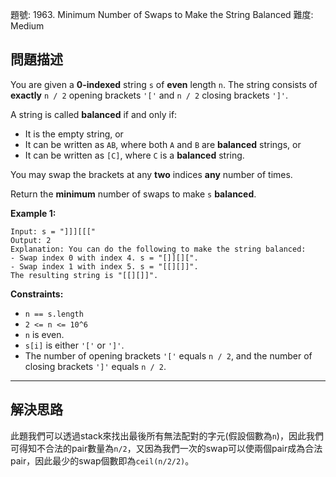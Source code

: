 題號: 1963. Minimum Number of Swaps to Make the String Balanced
難度: Medium

## 問題描述

You are given a **0-indexed** string `s` of **even** length `n`. The string consists of **exactly** `n / 2` opening brackets `'['` and `n / 2` closing brackets `']'`.

A string is called **balanced** if and only if:

- It is the empty string, or
- It can be written as `AB`, where both `A` and `B` are **balanced** strings, or
- It can be written as `[C]`, where `C` is a **balanced** string.

You may swap the brackets at any **two** indices **any** number of times.

Return the **minimum** number of swaps to make `s` **balanced**.

**Example 1:**
```
Input: s = "]]][[["
Output: 2
Explanation: You can do the following to make the string balanced:
- Swap index 0 with index 4. s = "[]][][".
- Swap index 1 with index 5. s = "[[][]]".
The resulting string is "[[][]]".
```

**Constraints:**

- `n == s.length`
- `2 <= n <= 10^6`
- `n` is even.
- `s[i]` is either `'['` or `']'`.
- The number of opening brackets `'['` equals `n / 2`, and the number of closing brackets `']'` equals `n / 2`.

---
## 解決思路

此題我們可以透過stack來找出最後所有無法配對的字元(假設個數為`n`)，因此我們可得知不合法的pair數量為`n/2`，又因為我們一次的swap可以使兩個pair成為合法pair，因此最少的swap個數即為`ceil(n/2/2)`。